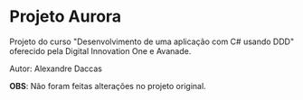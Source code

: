 # Projeto Aurora



Projeto do curso "Desenvolvimento de uma aplicação com C# usando DDD" oferecido pela Digital Innovation One e Avanade.



Autor: Alexandre Daccas



**OBS**: Não foram feitas alterações no projeto original.